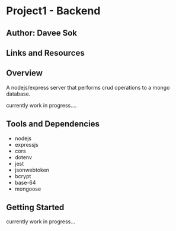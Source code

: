 # Project1 - Backend

## Author: Davee Sok

## Links and Resources

<!-- Back End Address -->
<!-- https://offerup-clone.herokuapp.com -->

<!-- Front End -->
<!-- https://offerupclone.vercel.app/ -->

## Overview

A nodejs/express server that performs crud operations to a mongo database.

currently work in progress....

## Tools and Dependencies

- nodejs
- expressjs
- cors
- dotenv
- jest
- jsonwebtoken
- bcrypt
- base-64
- mongoose

## Getting Started

currently work in progress...
